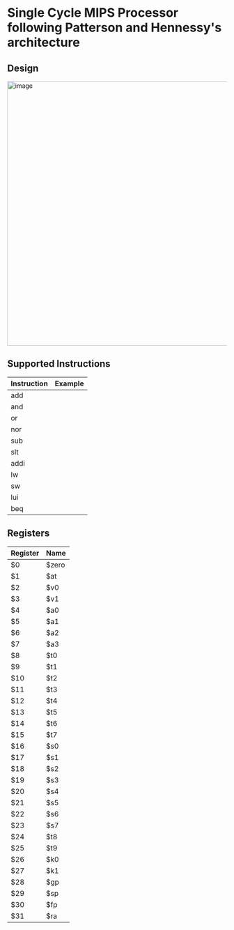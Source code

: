 # Single Cycle MIPS Processor following Patterson and Hennessy's architecture

## Design
<img width="979" height="607" alt="image" src="https://github.com/user-attachments/assets/87786616-d67d-4c25-bd24-7116751f7331" />

## Supported Instructions
| Instruction | Example |
|----------|----------|
| add    |     |
| and    |     |
| or     |     |
| nor    |      |
| sub    |    |  
| slt    |    |
| addi   |      |
| lw     |    |
| sw     |      |
| lui    |      |
| beq    |      |
## Registers 
| Register | Name   | 
|----------|--------|
| $0       | $zero  | Constant value 0         |
| $1       | $at    | Assembler temporary      |
| $2       | $v0    | Function return value    |
| $3       | $v1    | Function return value    |
| $4       | $a0    | Argument 1               |
| $5       | $a1    | Argument 2               |
| $6       | $a2    | Argument 3               |
| $7       | $a3    | Argument 4               |
| $8       | $t0    | Temporary                |
| $9       | $t1    | Temporary                |
| $10      | $t2    | Temporary                |
| $11      | $t3    | Temporary                |
| $12      | $t4    | Temporary                |
| $13      | $t5    | Temporary                |
| $14      | $t6    | Temporary                |
| $15      | $t7    | Temporary                |
| $16      | $s0    | Saved temporary          |
| $17      | $s1    | Saved temporary          |
| $18      | $s2    | Saved temporary          |
| $19      | $s3    | Saved temporary          |
| $20      | $s4    | Saved temporary          |
| $21      | $s5    | Saved temporary          |
| $22      | $s6    | Saved temporary          |
| $23      | $s7    | Saved temporary          |
| $24      | $t8    | Temporary                |
| $25      | $t9    | Temporary                |
| $26      | $k0    | Reserved for OS kernel   |
| $27      | $k1    | Reserved for OS kernel   |
| $28      | $gp    | Global pointer           |
| $29      | $sp    | Stack pointer            |
| $30      | $fp    | 
| $31      | $ra    | 

